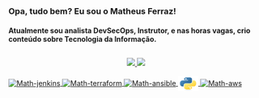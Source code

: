 ### Opa, tudo bem? Eu sou o Matheus Ferraz! 

#### Atualmente sou analista DevSecOps, Instrutor, e nas horas vagas, crio conteúdo sobre Tecnologia da Informação.

##

<div align="center">
  <a href="https://github.com/MatheusFerrazz">
  <img height="180em" src="https://github-readme-stats.vercel.app/api?username=MatheusFerrazz&show_icons=true&theme=merko&include_all_commits=true&count_private=true"/>
  <img height="180em" src="https://github-readme-stats.vercel.app/api/top-langs/?username=MatheusFerrazz&layout=compact&langs_count=7&theme=merko"/>
</div>

<div style="display: inline_block"><br>
  <img align="center" alt="Math-jenkins" height="30" width="40" src="https://dashboard.snapcraft.io/site_media/appmedia/2016/06/jenkins.png">
  <img align="center" alt="Math-terraform" height="30" width="40" src="https://res.cloudinary.com/practicaldev/image/fetch/s--FzA1VI83--/c_imagga_scale,f_auto,fl_progressive,h_720,q_auto,w_1280/https://cdn.cycloid.io/s3fs-public/2020-05/terraform_logo_300.png">
  <img align="center" alt="Math-ansible" height="30" width="40" src="https://avatars.githubusercontent.com/u/1507452?s=280&v=4">
  <img align="center" alt="Math-python" height="30" width="40" src="https://raw.githubusercontent.com/devicons/devicon/master/icons/python/python-original.svg">
  <img align="center" alt="Math-aws" height="30" width="40" src="https://www.globalmind.com.br/wp-content/uploads/2021/04/1024px-AWS_Simple_Icons_AWS_Cloud.svg.png">

</div>
  
  ##
